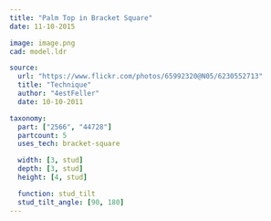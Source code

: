 ```yaml
---
title: "Palm Top in Bracket Square"
date: 11-10-2015

image: image.png
cad: model.ldr

source:
  url: "https://www.flickr.com/photos/65992320@N05/6230552713"
  title: "Technique"
  author: "4estFeller"
  date: 10-10-2011

taxonomy:
  part: ["2566", "44728"]
  partcount: 5
  uses_tech: bracket-square

  width: [3, stud]
  depth: [3, stud]
  height: [4, stud]

  function: stud_tilt
  stud_tilt_angle: [90, 180]
---
```

